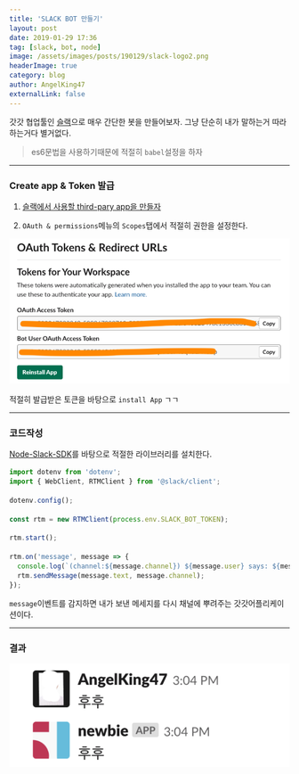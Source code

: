 ```yaml
---
title: 'SLACK BOT 만들기'
layout: post
date: 2019-01-29 17:36
tag: [slack, bot, node]
image: /assets/images/posts/190129/slack-logo2.png
headerImage: true
category: blog
author: AngelKing47
externalLink: false
---
```


갓갓 협업툴인 [슬랙](https://slack.com)으로 매우 간단한 봇을 만들어보자. 그냥 단순히 내가 말하는거 따라하는거다 별거없다.

> es6문법을 사용하기때문에 적절히 `babel`설정을 하자

---

### Create app & Token 발급

1. [슬랙에서 사용할 third-pary app을 만들자](https://api.slack.com/)

2. `OAuth & permissions`메뉴의 `Scopes`탭에서 적절히 권한을 설정한다.

![토큰](../assets/images/posts/190129/token.png)

적절히 발급받은 토큰을 바탕으로 `install App` ㄱㄱ

---

### 코드작성

[Node-Slack-SDK](https://slackapi.github.io/node-slack-sdk/)를 바탕으로 적절한 라이브러리를 설치한다.

```javascript
import dotenv from 'dotenv';
import { WebClient, RTMClient } from '@slack/client';

dotenv.config();

const rtm = new RTMClient(process.env.SLACK_BOT_TOKEN);

rtm.start();

rtm.on('message', message => {
  console.log(`(channel:${message.channel}) ${message.user} says: ${message.text}`);
  rtm.sendMessage(message.text, message.channel);
});
```

`message`이벤트를 감지하면 내가 보낸 메세지를 다시 채널에 뿌려주는 갓갓어플리케이션이다.

---

### 결과

![결과](../assets/images/posts/190129/result.png)

